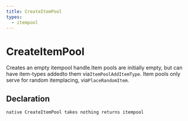 ```yaml
---
title: CreateItemPool
types:
  - itempool
---
```


# CreateItemPool
Creates an empty itempool handle.Item pools are initially empty, but can have item-types addedto them via`ItemPoolAddItemType`. Item pools only serve for random itemplacing, via`PlaceRandomItem`.

## Declaration

```
native CreateItemPool takes nothing returns itempool
```